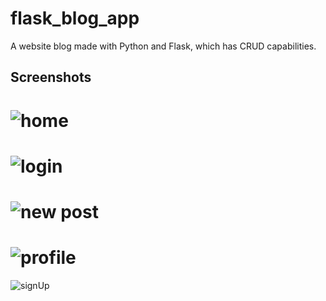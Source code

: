 # flask_blog_app
A website blog made with Python and Flask, which has CRUD capabilities.

## Screenshots 
![home](https://user-images.githubusercontent.com/59027997/83351020-77b3f580-a338-11ea-8df7-ee28412dee77.png)
===============================================================================================================================
![login](https://user-images.githubusercontent.com/59027997/83351023-797db900-a338-11ea-84db-42a034f502df.png)
===============================================================================================================================
![new post](https://user-images.githubusercontent.com/59027997/83351024-7a164f80-a338-11ea-9f94-50b226673f9e.png)
===============================================================================================================================
![profile](https://user-images.githubusercontent.com/59027997/83351026-7aaee600-a338-11ea-8fa0-744ea39d84ff.png)
===============================================================================================================================
![signUp](https://user-images.githubusercontent.com/59027997/83351027-7b477c80-a338-11ea-8aa7-a5d9aca40b83.png)
